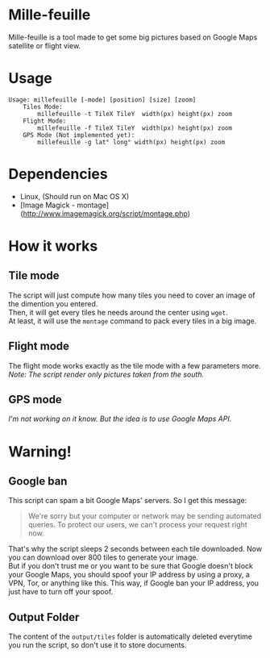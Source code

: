 Mille-feuille
=============

Mille-feuille is a tool made to get some big pictures based on Google Maps satellite or flight view.

# Usage
	Usage: millefeuille [-mode] [position] [size] [zoom]  
		Tiles Mode:  
			millefeuille -t TileX TileY  width(px) height(px) zoom  
		Flight Mode:
			millefeuille -f TileX TileY  width(px) height(px) zoom
		GPS Mode (Not implemented yet):  
			millefeuille -g lat° long° width(px) height(px) zoom  

# Dependencies
* Linux, (Should run on Mac OS X)
* [Image Magick - montage] (http://www.imagemagick.org/script/montage.php)

# How it works
## Tile mode
The script will just compute how many tiles you need to cover an image of the dimention you entered.  
Then, it will get every tiles he needs around the center using `wget`.  
At least, it will use the `montage` command to pack every tiles in a big image.  

## Flight mode
The flight mode works exactly as the tile mode with a few parameters more.
_Note: The script render only pictures taken from the south._

## GPS mode
_I'm not working on it know. But the idea is to use Google Maps API._

# Warning!
## Google ban
This script can spam a bit Google Maps' servers. So I get this message:
> We're sorry but your computer or network may be sending automated queries. To protect our users, we can't process your request right now.

That's why the script sleeps 2 seconds between each tile downloaded. Now you can download over 800 tiles to generate your image.  
But if you don't trust me or you want to be sure that Google doesn't block your Google Maps, you should spoof your IP address by using a proxy, a VPN, Tor, or anything like this.
This way, if Google ban your IP address, you just have to turn off your spoof.

## Output Folder
The content of the `output/tiles` folder is automatically deleted everytime you run the script, so don't use it to store documents.
